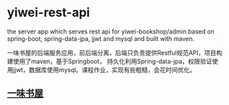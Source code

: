 # yiwei-rest-api
the server app which serves rest api for yiwei-bookshop/admin based on spring-boot, spring-data-jpa, jjwt and mysql and built with maven.

一味书屋的后端服务应用，前后端分离，后端只负责提供Restful规范API，项目构建使用了maven，基于Springboot， 持久化利用Spring-data-jpa，权限验证使用jjwt，数据库使用mysql。课程作业，实现有些粗糙，会花时间优化。
## [一味书屋](http://evanhung.me/proj/yiwei/)
